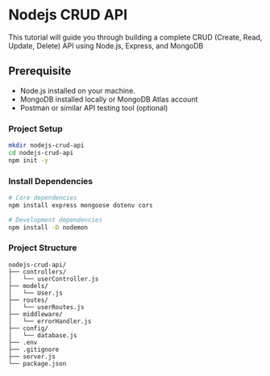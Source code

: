 # Nodejs CRUD API

This tutorial will guide you through building a complete CRUD (Create, Read, Update, Delete) API using Node.js, Express, and MongoDB

## Prerequisite

- Node.js installed on your machine.
- MongoDB installed locally or MongoDB Atlas account
- Postman or similar API testing tool (optional)

### Project Setup

```bash
mkdir nodejs-crud-api
cd nodejs-crud-api
npm init -y
```

### Install Dependencies

```bash
# Core dependencies
npm install express mongoose dotenv cors

# Development dependencies
npm install -D nodemon
```

### Project Structure
```
nodejs-crud-api/
├── controllers/
│   └── userController.js
├── models/
│   └── User.js
├── routes/
│   └── userRoutes.js
├── middleware/
│   └── errorHandler.js
├── config/
│   └── database.js
├── .env
├── .gitignore
├── server.js
└── package.json
```